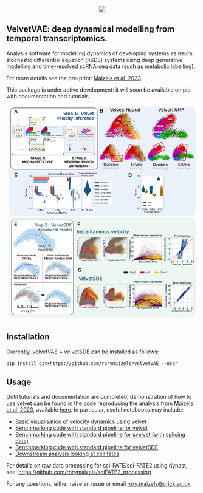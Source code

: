 <p align="center">
  <img height="150" src="https://github.com/rorymaizels/velvet/blob/main/docs/%E2%80%8Evelvet.png" />
</p>

## **VelvetVAE**: deep dynamical modelling from temporal transcriptomics.

Analysis software for modelling dynamics of developing systems as neural stochastic differential equation (nSDE) systems using deep generative modelling and time-resolved scRNA-seq data (such as metabolic labelling).

For more details see the pre-print: [Maizels et al, 2023](https://www.biorxiv.org/content/10.1101/2023.07.06.547989v1).

This package is under active development: it will soon be available on pip with documentation and tutorials.

![](docs/figure.png)

## Installation

Currently, velvetVAE + velvetSDE can be installed as follows:
```
pip install git+https://github.com/rorymaizels/velvetVAE --user
```

## Usage

Until tutorials and documentation are completed, demonstration of how to use velvet can be found in the code reproducing the analysis from [Maizels et al, 2023](https://www.biorxiv.org/content/10.1101/2023.07.06.547989v1), available [here](https://github.com/rorymaizels/Maizels2023aa). In particular, useful notebooks may include:
- [Basic visualisation of velocity dynamics using velvet](https://github.com/rorymaizels/Maizels2023aa/blob/main/analysis/A2.0.0_velvet_demo.ipynb)
- [Benchmarking code with standard pipeline for velvet](https://github.com/rorymaizels/Maizels2023aa/tree/main/analysis/A2.2_benchmarking)
- [Benchmarking code with standard pipeline for svelvet (with splicing data)](https://github.com/rorymaizels/Maizels2023aa/blob/main/analysis/A2.2_benchmarking/B02_svelvet_benchmarking.py)
- [Benchmarking code with standard pipeline for velvetSDE](https://github.com/rorymaizels/Maizels2023aa/blob/main/analysis/A2.2_benchmarking/B20_velvetSDE_benchmarking.py)
- [Downstream analysis looking at cell fates](https://github.com/rorymaizels/Maizels2023aa/blob/main/analysis/A3.0_NMP_cellfate.ipynb)

For details on raw data processing for sci-FATE/sci-FATE2 using dynast, see:
https://github.com/rorymaizels/sciFATE2_processing

For any questions, either raise an issue or email rory.maizels@crick.ac.uk.
